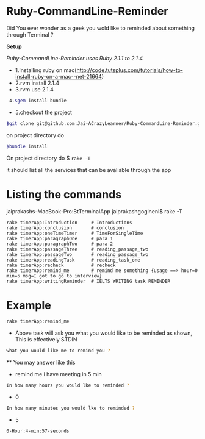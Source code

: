 **Ruby-CommandLine-Reminder**
============================

Did You ever wonder as a geek you wold like to reminded about something through Terminal ?

**Setup**

*Ruby-CommandLine-Reminder uses Ruby 2.1.1 to 2.1.4*

* 1.Installing ruby on mac(http://code.tutsplus.com/tutorials/how-to-install-ruby-on-a-mac--net-21664)
* 2.rvm install 2.1.4
* 3.rvm use 2.1.4
```sh
 4.$gem install bundle
```
* 5.checkout the project 
```sh
$git clone git@github.com:Jai-ACrazyLearner/Ruby-CommandLine-Reminder.git
```
on project directory do 
```sh
$bundle install
```
On project directory do $ `rake -T`

it should list all the services that can be avaliable through the app

**Listing the commands**
============================
jaiprakashs-MacBook-Pro:BtTerminalApp jaiprakashgogineni$ rake -T 

```
rake timerApp:Introduction     # Introductions
rake timerApp:conclusion       # conclusion
rake timerApp:oneTimeTimer     # TimeForSingleTime
rake timerApp:paragraphOne     # para 1
rake timerApp:paragraphTwo     # para 2
rake timerApp:passageThree     # reading_passage_two
rake timerApp:passageTwo       # reading_passage_two
rake timerApp:readingTask      # reading_task_one
rake timerApp:recheck          # recheck
rake timerApp:remind_me        # remind me something {usage ==> hour=0 min=5 msg=I got to go to interview}
rake timerApp:writingReminder  # IELTS WRITING task REMINDER    
```
**Example**
============================

```sh
rake timerApp:remind_me
```
* Above task will ask you what you would like to be reminded as shown, This is effectively STDIN
```sh
what you would like me to remind you ?
```
** You may answer like this 
* remind me i have meeting in 5 min
```sh
In how many hours you would lke to reminded ?
```
* 0
```sh
In how many minutes you would lke to reminded ?
```
* 5
```sh
0-Hour:4-min:57-seconds
```
